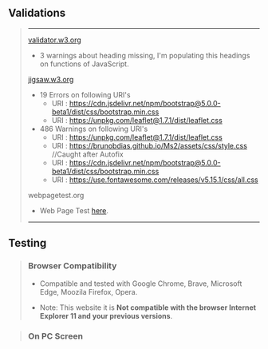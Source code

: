 ## Validations
> --- 
> [validator.w3.org](https://validator.w3.org/nu/?doc=https%3A%2F%2Fbrunobdias.github.io%2FMs2%2Findex.html)
> - 3 warnings about heading missing, I'm populating this headings 
> on functions of JavaScript.
> 
> [jigsaw.w3.org](https://jigsaw.w3.org/css-validator/validator?uri=https%3A%2F%2Fbrunobdias.github.io%2FMs2%2Findex.html&profile=css3svg&usermedium=all&warning=1&vextwarning=&lang=en)
>
> - 19 Errors on following URI's
>   - URI : https://cdn.jsdelivr.net/npm/bootstrap@5.0.0-beta1/dist/css/bootstrap.min.css
>   - URI : https://unpkg.com/leaflet@1.7.1/dist/leaflet.css
> - 486 Warnings on following URI's
>   - URI : https://unpkg.com/leaflet@1.7.1/dist/leaflet.css
>   - URI : https://brunobdias.github.io/Ms2/assets/css/style.css
>    //Caught after Autofix
>   - URI : https://cdn.jsdelivr.net/npm/bootstrap@5.0.0-beta1/dist/css/bootstrap.min.css
>   - URI : https://use.fontawesome.com/releases/v5.15.1/css/all.css
>
> webpagetest.org
> - Web Page Test [here](https://www.webpagetest.org/result/210419_AiDcXX_4ba5a965730bcd808c5db4541ba90bf8/1/details/#waterfall_view_step1).
>
> ---
## Testing 

>### Browser Compatibility
>   - Compatible and tested with Google Chrome, Brave, Microsoft Edge, Moozila Firefox, Opera.
>
>  - Note: This website it is **Not compatible with the browser Internet Explorer 11 and your previous versions**.

> ### On PC Screen



